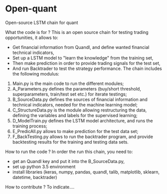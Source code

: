 # Open-quant
Open-source LSTM chain for quant

What the code is for ?
This is an open source chain for testing trading opportunities, it allows to:
- Get financial information from Quandl, and define wanted financial technical indicators,
- Set up a LSTM model to "learn the knowledge" from the training set,
- Then make prediction in order to provide trading signals for the test set,
- And run Backtrader to test the strategy performance.
The chain includes the following modulus:
1) Main.py is the main code to run the different modules;
2) A_Parameters.py defines the parameters (buy/short threshold, superparameters, train/test set etc.) for iterate testings;
3) B_SourceData.py defines the sources of financial information and technical indicators, needed for the machine learning model;
4) C_StructureData.py is the module allowing restructuring the data, defining the variables and labels for the supervised learning;
5) D_ModelTrain.py defines the LSTM model architecture, and runs the training process;
6) E_PredicAll.py allows to make prediction for the test data set;
7) F_BackTesting.py allows to run the backtrader program, and provide backtesting results for the training and testing data sets.

How to run the code ?
In order the run this chain, you need to:
- get an Quandl key and put it into the B_SourceData.py,
- set up python 3.5 environment
- install libraries (keras, numpy, pandas, quandl, talib, matplotlib, sklearn, datetime, backtrader)

How to contribute ?
To indicate....
